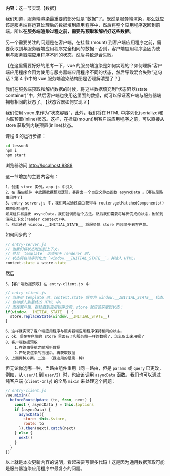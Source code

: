**内容**：这一节实现【数据】

我们知道，服务端渲染最重要的部分就是“数据”了。既然是服务端渲染，那么就应该是服务端将运算处理后的数据填到应用程序中，然后将整个应用程序返回到前端。所以**在服务端渲染过程之前，需要先预取和解析好这些数据。**

另一个需要关注的问题是在客户端，在挂载 (mount) 到客户端应用程序之前，需要获取到与服务器端应用程序完全相同的数据 - 否则，客户端应用程序会因为使用与服务器端应用程序不同的状态，然后导致混合失败。

【在这里需要好好的思考一下，vue 的服务端渲染是如何实现的？如何理解“客户端应用程序会因为使用与服务器端应用程序不同的状态，然后导致混合失败”这句话？第 4 节中的 vue 服务端渲染结构图是否理解清楚了？】

我们在服务端预取和解析数据的时候，将这些数据填充到“状态容器(state container)”中，然后客户端也使用这里面的数据，就可以保证客户端与服务器端拥有相同的状态了。【状态容器如何实现？】

我们使用 vuex 来作为“状态容器”，此外，我们将在 HTML 中序列化(serialize)和内联预置(inline)状态。这样，在挂载(mount)到客户端应用程序之前，可以直接从 store 获取到内联预置(inline)状态。

课程 6 的运行步骤：
``` bash
cd lesson6
npm i
npm start
```
浏览器访问 [http://localhost:8888](http://localhost:8888)

这一节增加的主要内容有：
```
1、创建 store 实例，app.js 中引入
2、在 路由组件 中放置数据预取逻辑，暴露出一个自定义静态函数 asyncData 。【哪些是路由组件？】
3、entry-server.js 中，我们可以通过路由获得与 router.getMatchedComponents() 相匹配的组件，
如果组件暴露出 asyncData，我们就调用这个方法。然后我们需要将解析完成的状态，附加到渲染上下文(render context)中。
4、然后通过 window.__INITIAL_STATE__ 将服务端 store 内容同步到客户端。
```
如何同步的？
```js
// entry-server.js
// 当我们将状态附加到上下文，
// 并且 `template` 选项用于 renderer 时，
// 状态将自动序列化为 `window.__INITIAL_STATE__`，并注入 HTML。
context.state = store.state
```
然后
```
5、【客户端数据预取】在 entry-client.js 中
```
```js
// entry-client.js
// 当使用 template 时，context.state 将作为 window.__INITIAL_STATE__ 状态，
// 自动嵌入到最终的 HTML 中。
// 而在客户端，在挂载到应用程序之前，store 就应该获取到状态：
if(window.__INITIAL_STATE__) {
  store.replaceState(window.__INITIAL_STATE__)
}
```
```
6、这样就实现了客户端应用程序与服务器端应用程序保持相同的状态。
7、ok，现在客户端的 store 里面有了和服务端一样的数据了，怎么取出来用呢？
8、客户端数据预取
    1.在路由导航之前解析数据
    2.匹配要渲染的视图后，再获取数据
9、上面两种方案，二选一（我选用的是第一种）
```
但无论你选哪一种，当路由组件重用（同一路由，但是 `params` 或 `query` 已更改，例如，从 `user/1` 到 `user/2`）时，也应该调用 `asyncData` 函数。我们也可以通过纯客户端 (`client-only`) 的全局 `mixin` 来处理这个问题：
```js
// entry-client.js
Vue.mixin({
  beforeRouteUpdate (to, from, next) {
    const { asyncData } = this.$options
    if (asyncData) {
      asyncData({
        store: this.$store,
        route: to
      }).then(next).catch(next)
    } else {
      next()
    }
  }
})
```

以上就是本次更新内容的说明，看起来要写很多代码！这是因为通用数据预取可能是服务器渲染应用程序中最复杂的问题。
